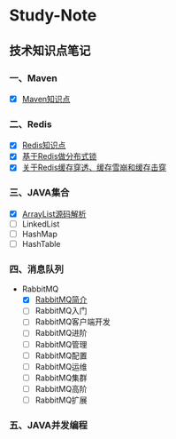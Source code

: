 # Study-Note
## 技术知识点笔记

### 一、Maven

- [x] <a href="/20190708/maven.md" target="_blank">Maven知识点</a>

### 二、Redis

- [x] <a href="/20190709/Redis.md" target="_blank">Redis知识点</a>  
- [x] <a href="/20190711/Redis分布式锁.md" target="_blank">基于Redis做分布式锁</a>
- [x] <a href="/20190711/关于Redis问题.md" target="_blank">关于Redis缓存穿透、缓存雪崩和缓存击穿</a>

### 三、JAVA集合

- [x] <a href="/20190710/ArrayList.md" target="_blank">ArrayList源码解析</a>
- [ ] LinkedList
- [ ] HashMap
- [ ] HashTable
### 四、消息队列

- RabbitMQ
  - [x] <a href="/20190713/RabbitMQ简介.md" target="_blank">RabbitMQ简介</a>
  - [ ] RabbitMQ入门
  - [ ] RabbitMQ客户端开发
  - [ ] RabbitMQ进阶
  - [ ] RabbitMQ管理
  - [ ] RabbitMQ配置
  - [ ] RabbitMQ运维
  - [ ] RabbitMQ集群
  - [ ] RabbitMQ高阶
  - [ ] RabbitMQ扩展
  
### 五、JAVA并发编程
